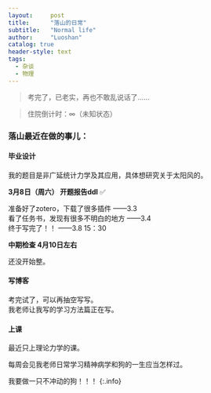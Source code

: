 ```yaml
---
layout:     post
title:      "落山的日常"
subtitle:   "Normal life"
author:     "Luoshan"
catalog: true
header-style: text
tags:
  - 杂谈
  - 物理
---
```


> 考完了，已老实，再也不敢乱说话了……

> 住院倒计时：∞（未知状态） 

### 落山最近在做的事儿：


#### 毕业设计

我的题目是非广延统计力学及其应用，具体想研究关于太阳风的。

**3月8日（周六） 开题报告ddl**  ✅

准备好了zotero，下载了很多插件   ——3.3  
看了任务书，发现有很多不明白的地方  ——3.4  
终于写完了！！  ——3.8 15：30  

**中期检查  4月10日左右**

还没开始整。

#### 写博客

考完试了，可以再抽空写写。  
我老师让我写的学习方法篇正在写。

#### 上课

最近只上理论力学的课。

每周会见我老师日常学习精神病学和狗的一生应当怎样过。  

我要做一只不冲动的狗！！！
{:.info}
